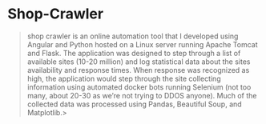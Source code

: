 # Shop-Crawler
>shop crawler is an online automation tool that I developed using Angular and Python hosted on a Linux server running Apache Tomcat and Flask. The application was designed to step through a list of available sites (10-20 million) and log statistical data about the sites availability and response times. When response was recognized as high, the application would step through the site collecting information using automated docker bots running Selenium (not too many, about 20-30 as we’re not trying to DDOS anyone). Much of the collected data was processed using Pandas, Beautiful Soup, and Matplotlib.>
